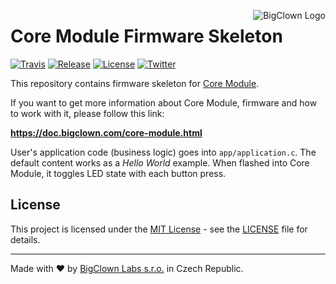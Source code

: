 <a href="https://www.bigclown.com"><img src="https://s3.eu-central-1.amazonaws.com/bigclown/gh-readme-logo.png" alt="BigClown Logo" align="right"></a>

# Core Module Firmware Skeleton

[![Travis](https://img.shields.io/travis/bigclownlabs/bc-core-module/master.svg)](https://travis-ci.org/bigclownlabs/bc-core-module)
[![Release](https://img.shields.io/github/release/bigclownlabs/bc-core-module.svg)](https://github.com/bigclownlabs/bc-core-module/releases)
[![License](https://img.shields.io/github/license/bigclownlabs/bc-core-module.svg)](https://github.com/bigclownlabs/bc-core-module/blob/master/LICENSE)
[![Twitter](https://img.shields.io/twitter/follow/BigClownLabs.svg?style=social&label=Follow)](https://twitter.com/BigClownLabs)

This repository contains firmware skeleton for [Core Module](https://shop.bigclown.com/products/core-module).

If you want to get more information about Core Module, firmware and how to work with it, please follow this link:

**https://doc.bigclown.com/core-module.html**

User's application code (business logic) goes into `app/application.c`.
The default content works as a *Hello World* example.
When flashed into Core Module, it toggles LED state with each button press.

## License

This project is licensed under the [MIT License](https://opensource.org/licenses/MIT/) - see the [LICENSE](LICENSE) file for details.

---

Made with ❤ by [BigClown Labs s.r.o.](https://www.bigclown.com) in Czech Republic.
